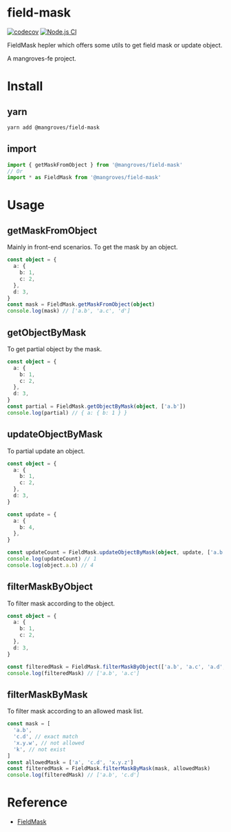 # field-mask

[![codecov](https://codecov.io/gh/mangroves-fe/field-mask/branch/main/graph/badge.svg?token=PLW5YE8FTZ)](https://codecov.io/gh/mangroves-fe/field-mask)
[![Node.js CI](https://github.com/mangroves-fe/field-mask/actions/workflows/node.js.yml/badge.svg?branch=main)](https://github.com/mangroves-fe/field-mask/actions/workflows/node.js.yml)

FieldMask hepler which offers some utils to get field mask or update object.

A mangroves-fe project.

# Install

## yarn

```bash
yarn add @mangroves/field-mask
```

## import

```typescript
import { getMaskFromObject } from '@mangroves/field-mask'
// Or
import * as FieldMask from '@mangroves/field-mask'
```

# Usage

## getMaskFromObject

Mainly in front-end scenarios. To get the mask by an object.

```typescript
const object = {
  a: {
    b: 1,
    c: 2,
  },
  d: 3,
}
const mask = FieldMask.getMaskFromObject(object)
console.log(mask) // ['a.b', 'a.c', 'd']
```

## getObjectByMask

To get partial object by the mask.

```typescript
const object = {
  a: {
    b: 1,
    c: 2,
  },
  d: 3,
}
const partial = FieldMask.getObjectByMask(object, ['a.b'])
console.log(partial) // { a: { b: 1 } }
```

## updateObjectByMask

To partial update an object.

```typescript
const object = {
  a: {
    b: 1,
    c: 2,
  },
  d: 3,
}

const update = {
  a: {
    b: 4,
  },
}

const updateCount = FieldMask.updateObjectByMask(object, update, ['a.b'])
console.log(updateCount) // 1
console.log(object.a.b) // 4
```

## filterMaskByObject

To filter mask according to the object.

```typescript
const object = {
  a: {
    b: 1,
    c: 2,
  },
  d: 3,
}

const filteredMask = FieldMask.filterMaskByObject(['a.b', 'a.c', 'a.d', 'notExist'], object)
console.log(filteredMask) // ['a.b', 'a.c']
```

## filterMaskByMask

To filter mask according to an allowed mask list.

```typescript
const mask = [
  'a.b',
  'c.d', // exact match
  'x.y.w', // not allowed
  'k', // not exist
]
const allowedMask = ['a', 'c.d', 'x.y.z']
const filteredMask = FieldMask.filterMaskByMask(mask, allowedMask)
console.log(filteredMask) // ['a.b', 'c.d']
```

# Reference

- [FieldMask](https://developers.google.com/protocol-buffers/docs/reference/google.protobuf#fieldmask)
